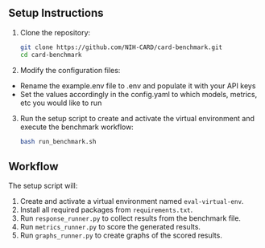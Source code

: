 ## Setup Instructions

1. Clone the repository:
    ```bash
    git clone https://github.com/NIH-CARD/card-benchmark.git
    cd card-benchmark
    ```

2. Modify the configuration files:
* Rename the example.env file to .env and populate it with your API keys
* Set the values accordingly in the config.yaml to which models, metrics, etc you would like to run

3. Run the setup script to create and activate the virtual environment and execute the benchmark workflow:
    ```bash
    bash run_benchmark.sh
    ```

## Workflow

The setup script will:
1. Create and activate a virtual environment named `eval-virtual-env`.
2. Install all required packages from `requirements.txt`.
3. Run `response_runner.py` to collect results from the benchmark file.
4. Run `metrics_runner.py` to score the generated results.
5. Run `graphs_runner.py` to create graphs of the scored results.